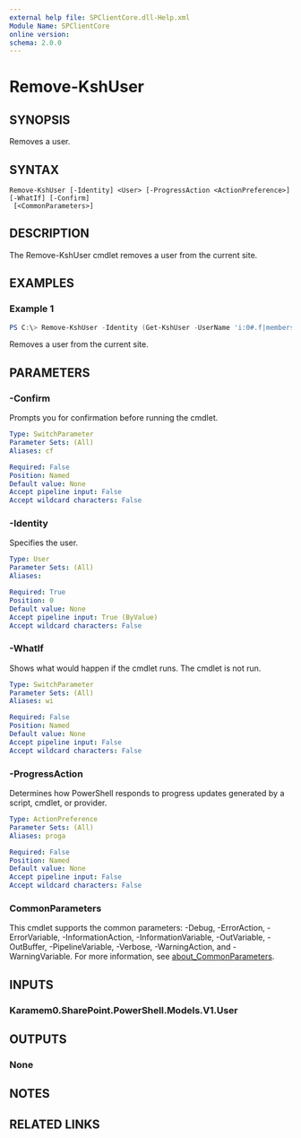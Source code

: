 ```yaml
---
external help file: SPClientCore.dll-Help.xml
Module Name: SPClientCore
online version:
schema: 2.0.0
---
```


# Remove-KshUser

## SYNOPSIS
Removes a user.

## SYNTAX

```
Remove-KshUser [-Identity] <User> [-ProgressAction <ActionPreference>] [-WhatIf] [-Confirm]
 [<CommonParameters>]
```

## DESCRIPTION
The Remove-KshUser cmdlet removes a user from the current site.

## EXAMPLES

### Example 1
```powershell
PS C:\> Remove-KshUser -Identity (Get-KshUser -UserName 'i:0#.f|membership|admin@example.onmicrosoft.com')
```

Removes a user from the current site.

## PARAMETERS

### -Confirm
Prompts you for confirmation before running the cmdlet.

```yaml
Type: SwitchParameter
Parameter Sets: (All)
Aliases: cf

Required: False
Position: Named
Default value: None
Accept pipeline input: False
Accept wildcard characters: False
```

### -Identity
Specifies the user.

```yaml
Type: User
Parameter Sets: (All)
Aliases:

Required: True
Position: 0
Default value: None
Accept pipeline input: True (ByValue)
Accept wildcard characters: False
```

### -WhatIf
Shows what would happen if the cmdlet runs. The cmdlet is not run.

```yaml
Type: SwitchParameter
Parameter Sets: (All)
Aliases: wi

Required: False
Position: Named
Default value: None
Accept pipeline input: False
Accept wildcard characters: False
```

### -ProgressAction
Determines how PowerShell responds to progress updates generated by a script, cmdlet, or provider.

```yaml
Type: ActionPreference
Parameter Sets: (All)
Aliases: proga

Required: False
Position: Named
Default value: None
Accept pipeline input: False
Accept wildcard characters: False
```

### CommonParameters
This cmdlet supports the common parameters: -Debug, -ErrorAction, -ErrorVariable, -InformationAction, -InformationVariable, -OutVariable, -OutBuffer, -PipelineVariable, -Verbose, -WarningAction, and -WarningVariable. For more information, see [about_CommonParameters](http://go.microsoft.com/fwlink/?LinkID=113216).

## INPUTS

### Karamem0.SharePoint.PowerShell.Models.V1.User

## OUTPUTS

### None

## NOTES

## RELATED LINKS

